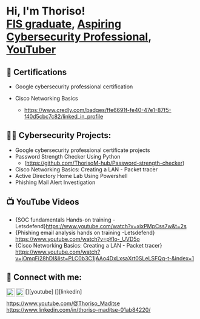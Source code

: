 <h1>Hi, I'm Thoriso! <br/><a href="https://github.com/ThorisoM-hub/ThorisoM-hub">FIS graduate</a>, <a href="https://www.linkedin.com/in/joshmadakor/">Aspiring Cybersecurity Professional</a>, <a href="https://www.youtube.com/@Thoriso_Maditse">YouTuber</a></h1>


<h2>📃 Certifications </h2>

- Google cybersecurity professional certification 

- Cisco Networking Basics
  - https://www.credly.com/badges/ffe6691f-fe40-47e1-87f5-f40d5cbc7c82/linked_in_profile

<h2>👨‍💻 Cybersecurity Projects:</h2>

- Google cybersecurity professional certificate projects
- Password Strength Checker Using Python
  - (https://github.com/ThorisoM-hub/Password-strength-checker)
- Cisco Networking Basics: Creating a LAN - Packet tracer
- Active Directory Home Lab Using Powershell
- Phishing Mail Alert Investigation  



  
  



<h2>📺 YouTube Videos</h2>

- {SOC fundamentals Hands-on training - Letsdefend}https://www.youtube.com/watch?v=xixPMpCss7w&t=2s
-  {Phishing email analysis hands on training -Letsdefend} https://www.youtube.com/watch?v=pYIo-_UVD5o
- {Cisco Networking Basics: Creating a LAN - Packet tracer} https://www.youtube.com/watch?v=jOmqFi28hDI&list=PLC0b3C1jAAo4DxLxsaXrt0SLeLSFQq-t-&index=1

<h2> 🤳 Connect with me:</h2>

[<img align="left" alt="Thoriso Maditse | YouTube" width="22px" src="https://cdn.jsdelivr.net/npm/simple-icons@v3/icons/youtube.svg" />][youtube]
[<img align="left" alt="Thorisomaditse | LinkedIn" width="22px" src="https://cdn.jsdelivr.net/npm/simple-icons@v3/icons/linkedin.svg" />][linkedin]

https://www.youtube.com/@Thoriso_Maditse
https://www.linkedin.com/in/thoriso-maditse-01ab84220/



<!--
**joshmadakor1/joshmadakor1** is a ✨ _special_ ✨ repository because its `README.md` (this file) appears on your GitHub profile.

Here are some ideas to get you started:

- 🔭 I’m currently working on ...
- 🌱 I’m currently learning ...
- 👯 I’m looking to collaborate on ...
- 🤔 I’m looking for help with ...
- 💬 Ask me about ...
- 📫 How to reach me: ...
- 😄 Pronouns: ...
- ⚡ Fun fact: ...
-->
